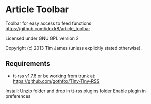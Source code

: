 Article Toolbar
=============

Toolbar for easy access to feed functions
https://github.com/idoxlr8/article_toolbar



Licensed under GNU GPL version 2

Copyright (c) 2013 Tim James (unless explicitly stated otherwise).

## Requirements

* tt-rss v1.7.6 or be working from trunk at:
https://github.com/gothfox/Tiny-Tiny-RSS

Install:
Unzip folder and drop in tt-rss plugins folder
Enable plugin in preferences
		

